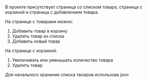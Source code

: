 В проекте присутствует страница со списком товара, страница с корзиной и страница с добавлением товара.

На странице с товарами можно:
1. Добавить товар в корзину
2. Удалить товар из списка
3. Добавить новый товар

На странице с корзиной:
1. Увеличивать или уменьшать количество товара
2. Удалить товар

Для начального хранения списка твоаров использова json